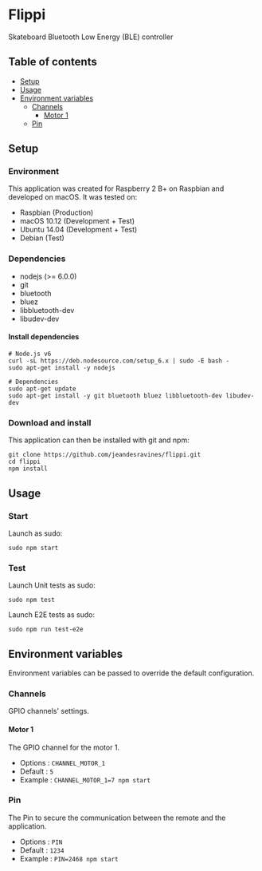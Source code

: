 # Flippi

Skateboard Bluetooth Low Energy (BLE) controller


## Table of contents

* [Setup](#setup)
* [Usage](#usage)
* [Environment variables](#environment-variables)
    * [Channels](#channels) 
        * [Motor 1](#motor-1) 
    * [Pin](#pin)


## Setup

### Environment

This application was created for Raspberry 2 B+ on Raspbian and developed on macOS.
It was tested on:
- Raspbian (Production)
- macOS 10.12 (Development + Test)
- Ubuntu 14.04 (Development + Test)
- Debian (Test)

### Dependencies

- nodejs (>= 6.0.0)
- git
- bluetooth
- bluez
- libbluetooth-dev
- libudev-dev

#### Install dependencies

```shell
# Node.js v6
curl -sL https://deb.nodesource.com/setup_6.x | sudo -E bash -
sudo apt-get install -y nodejs

# Dependencies
sudo apt-get update
sudo apt-get install -y git bluetooth bluez libbluetooth-dev libudev-dev
```

### Download and install

This application can then be installed with git and npm:
```shell
git clone https://github.com/jeandesravines/flippi.git
cd flippi
npm install
```


## Usage

### Start

Launch as sudo:

```shell
sudo npm start
```

### Test

Launch Unit tests as sudo:

```shell
sudo npm test
```

Launch E2E tests as sudo:

```shell
sudo npm run test-e2e
```


## Environment variables

Environment variables can be passed to override the default configuration.


### Channels

GPIO channels' settings.

#### Motor 1

The GPIO channel for the motor 1.

- Options : `CHANNEL_MOTOR_1`
- Default : `5`
- Example : `CHANNEL_MOTOR_1=7 npm start`

### Pin

The Pin to secure the communication between the remote and the application.

- Options : `PIN`
- Default : `1234`
- Example : `PIN=2468 npm start`
